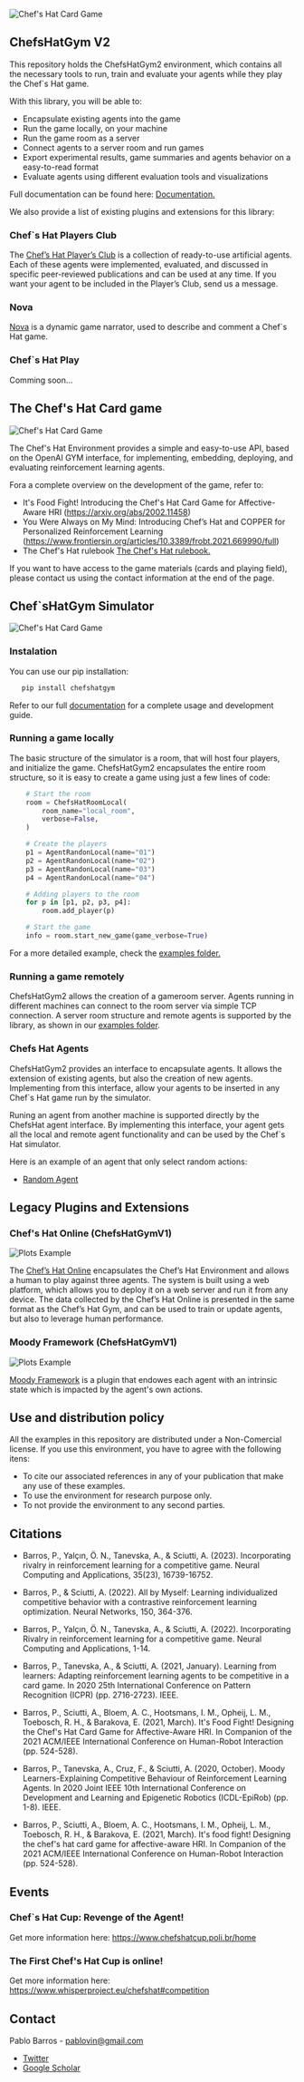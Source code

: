 ![Chef's Hat Card Game](gitImages/chefsHatLogo.png)

## ChefsHatGym V2

This repository holds the ChefsHatGym2 environment, which contains all the necessary tools to run, train and evaluate your agents while they play the Chef`s Hat game.

With this library, you will be able to:

* Encapsulate existing agents into the game
* Run the game locally, on your machine
* Run the game room as a server
* Connect agents to a server room and run games
* Export experimental results, game summaries and agents behavior on a easy-to-read format
* Evaluate agents using different evaluation tools and visualizations

Full documentation can be found here: [Documentation.](https://chefshatgym.readthedocs.io/en/latest/)

We also provide a list of existing plugins and extensions for this library:

### Chef`s Hat Players Club

The [Chef’s Hat Player’s Club](https://github.com/pablovin/ChefsHatPlayersClub) is a collection of ready-to-use artificial agents. Each of these agents were implemented, evaluated, and discussed in specific peer-reviewed publications and can be used at any time. If you want your agent to be included in the Player’s Club, send us a message.

### Nova

[Nova](https://github.com/nathaliarcauas/Nova) is a dynamic game narrator, used to describe and comment a Chef`s Hat game.

### Chef`s Hat Play

Comming soon...

## The Chef's Hat Card game

![Chef's Hat Card Game](gitImages/cardGame.jpg) 

The Chef's Hat Environment provides a simple and easy-to-use API, based on the OpenAI GYM interface, for implementing, embedding, deploying, and evaluating reinforcement learning agents.

Fora a complete overview on the development of the game, refer to:

- It's Food Fight! Introducing the Chef's Hat Card Game for Affective-Aware HRI (https://arxiv.org/abs/2002.11458)
- You Were Always on My Mind: Introducing Chef’s Hat and COPPER for Personalized Reinforcement Learning (https://www.frontiersin.org/articles/10.3389/frobt.2021.669990/full)
- The Chef's Hat rulebook  [The Chef's Hat rulebook.](gitImages/RulebookMenuv08.pdf)

If you want to have access to the game materials (cards and playing field), please contact us using the contact information at the end of the page.

## Chef`sHatGym Simulator

![Chef's Hat Card Game](gitImages/ChefsHat_GYM_-_Example_Random_Agent.gif) 

### Instalation

You can use our pip installation:

```python
   pip install chefshatgym

```
Refer to our full [documentation](https://chefshatgym.readthedocs.io/en/latest/) for a complete usage and development guide.
 

### Running a game locally
The basic structure of the simulator is a room, that will host four players, and initialize the game.
ChefsHatGym2 encapsulates the entire room structure, so it is easy to create a game using just a few lines of code:

```python
    # Start the room
    room = ChefsHatRoomLocal(
        room_name="local_room",
        verbose=False,
    )

    # Create the players
    p1 = AgentRandonLocal(name="01")
    p2 = AgentRandonLocal(name="02")
    p3 = AgentRandonLocal(name="03")
    p4 = AgentRandonLocal(name="04")

    # Adding players to the room
    for p in [p1, p2, p3, p4]:
        room.add_player(p)

    # Start the game
    info = room.start_new_game(game_verbose=True)

```

For a more detailed example, check the [examples folder.](https://github.com/pablovin/ChefsHatGYM/tree/master/examples)

### Running a game remotely

ChefsHatGym2 allows the creation of a gameroom server. Agents running in different machines can connect to the room server via simple TCP connection. A server room structure and remote agents is supported by the library, as shown in our [examples folder](https://github.com/pablovin/ChefsHatGYM/tree/master/examples/remoteRoom).

### Chefs Hat Agents

ChefsHatGym2 provides an interface to encapsulate agents. It allows the extension of existing agents, but also the creation of new agents. Implementing from this interface, allow your agents to be inserted in any Chef`s Hat game run by the simulator.

Runing an agent from another machine is supported directly by the ChefsHat agent interface. By implementing this interface, your agent gets all the local and remote agent functionality and can be used by the Chef`s Hat simulator. 


Here is an example of an agent that only select random actions:
* [Random Agent](https://github.com/pablovin/ChefsHatGYM/blob/master/src/ChefsHatGym/agents/agent_random.py)


## Legacy Plugins and Extensions

 ### Chef's Hat Online (ChefsHatGymV1)
   ![Plots Example](gitImages/exampleOnline.png)
   
The [Chef’s Hat Online](https://github.com/pablovin/ChefsHatOnline) encapsulates the Chef’s Hat Environment and allows a human to play against three agents. The system is built using a web platform, which allows you to deploy it on a web server and run it from any device. The data collected by the Chef’s Hat Online is presented in the same format as the Chef’s Hat Gym, and can be used to train or update agents, but also to leverage human performance.
 
 ### Moody Framework (ChefsHatGymV1)
 
  ![Plots Example](gitImages/MoodPlotsExample.png)
  
 [Moody Framework]( https://github.com/pablovin/MoodyFramework) is a plugin that endowes each agent with an intrinsic state which is impacted by the agent's
  own actions. 
 

 ## Use and distribution policy

All the examples in this repository are distributed under a Non-Comercial license. If you use this environment, you have to agree with the following itens:

- To cite our associated references in any of your publication that make any use of these examples.
- To use the environment for research purpose only.
- To not provide the environment to any second parties.

## Citations

- Barros, P., Yalçın, Ö. N., Tanevska, A., & Sciutti, A. (2023). Incorporating rivalry in reinforcement learning for a competitive game. Neural Computing and Applications, 35(23), 16739-16752.

- Barros, P., & Sciutti, A. (2022). All by Myself: Learning individualized competitive behavior with a contrastive reinforcement learning optimization. Neural Networks, 150, 364-376.

- Barros, P., Yalçın, Ö. N., Tanevska, A., & Sciutti, A. (2022). Incorporating Rivalry in reinforcement learning for a competitive game. Neural Computing and Applications, 1-14.

- Barros, P., Tanevska, A., & Sciutti, A. (2021, January). Learning from learners: Adapting reinforcement learning agents to be competitive in a card game. In 2020 25th International Conference on Pattern Recognition (ICPR) (pp. 2716-2723). IEEE.

- Barros, P., Sciutti, A., Bloem, A. C., Hootsmans, I. M., Opheij, L. M., Toebosch, R. H., & Barakova, E. (2021, March). It's Food Fight! Designing the Chef's Hat Card Game for Affective-Aware HRI. In Companion of the 2021 ACM/IEEE International Conference on Human-Robot Interaction (pp. 524-528).

- Barros, P., Tanevska, A., Cruz, F., & Sciutti, A. (2020, October). Moody Learners-Explaining Competitive Behaviour of Reinforcement Learning Agents. In 2020 Joint IEEE 10th International Conference on Development and Learning and Epigenetic Robotics (ICDL-EpiRob) (pp. 1-8). IEEE.

- Barros, P., Sciutti, A., Bloem, A. C., Hootsmans, I. M., Opheij, L. M., Toebosch, R. H., & Barakova, E. (2021, March). It's food fight! Designing the chef's hat card game for affective-aware HRI. In Companion of the 2021 ACM/IEEE International Conference on Human-Robot Interaction (pp. 524-528).

## Events

### Chef`s Hat Cup: Revenge of the Agent!
Get more information here: https://www.chefshatcup.poli.br/home

### The First Chef's Hat Cup is online!
Get more information here: https://www.whisperproject.eu/chefshat#competition

## Contact

Pablo Barros - pablovin@gmail.com

- [Twitter](https://twitter.com/PBarros_br)
- [Google Scholar](https://scholar.google.com/citations?user=LU9tpkMAAAAJ)
